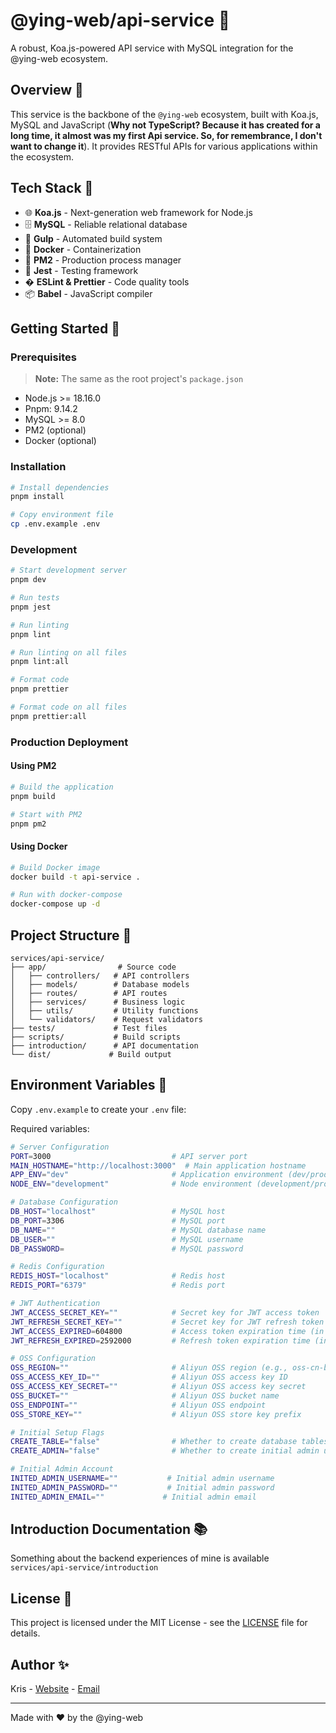 # @ying-web/api-service 🚀

A robust, Koa.js-powered API service with MySQL integration for the @ying-web ecosystem.

## Overview 🌟

This service is the backbone of the `@ying-web` ecosystem, built with Koa.js, MySQL and JavaScript (**Why not TypeScript? Because it has created for a long time, it almost was my first Api service. So, for remembrance, I don't want to change it**). It provides RESTful APIs for various applications within the ecosystem.

## Tech Stack 🚀

-   🌐 **Koa.js** - Next-generation web framework for Node.js
-   🗄️ **MySQL** - Reliable relational database
-   🔄 **Gulp** - Automated build system
-   🐳 **Docker** - Containerization
-   📡 **PM2** - Production process manager
-   🧪 **Jest** - Testing framework
-   � **ESLint & Prettier** - Code quality tools
-   📦 **Babel** - JavaScript compiler

## Getting Started 🎯

### Prerequisites

> **Note:** The same as the root project's `package.json`

-   Node.js >= 18.16.0
-   Pnpm: 9.14.2
-   MySQL >= 8.0
-   PM2 (optional)
-   Docker (optional)

### Installation

```bash
# Install dependencies
pnpm install

# Copy environment file
cp .env.example .env
```

### Development

```bash
# Start development server
pnpm dev

# Run tests
pnpm jest

# Run linting
pnpm lint

# Run linting on all files
pnpm lint:all

# Format code
pnpm prettier

# Format code on all files
pnpm prettier:all
```

### Production Deployment

#### Using PM2

```bash
# Build the application
pnpm build

# Start with PM2
pnpm pm2
```

#### Using Docker

```bash
# Build Docker image
docker build -t api-service .

# Run with docker-compose
docker-compose up -d
```

## Project Structure 📁

```
services/api-service/
├── app/                # Source code
│   ├── controllers/   # API controllers
│   ├── models/        # Database models
│   ├── routes/        # API routes
│   ├── services/      # Business logic
│   ├── utils/         # Utility functions
│   └── validators/    # Request validators
├── tests/             # Test files
├── scripts/           # Build scripts
├── introduction/      # API documentation
└── dist/             # Build output
```

## Environment Variables 🔧

Copy `.env.example` to create your `.env` file:

Required variables:

```bash
# Server Configuration
PORT=3000                           # API server port
MAIN_HOSTNAME="http://localhost:3000"  # Main application hostname
APP_ENV="dev"                       # Application environment (dev/prod)
NODE_ENV="development"              # Node environment (development/production)

# Database Configuration
DB_HOST="localhost"                 # MySQL host
DB_PORT=3306                        # MySQL port
DB_NAME=""                          # MySQL database name
DB_USER=""                          # MySQL username
DB_PASSWORD=                        # MySQL password

# Redis Configuration
REDIS_HOST="localhost"              # Redis host
REDIS_PORT="6379"                   # Redis port

# JWT Authentication
JWT_ACCESS_SECRET_KEY=""            # Secret key for JWT access token
JWT_REFRESH_SECRET_KEY=""           # Secret key for JWT refresh token
JWT_ACCESS_EXPIRED=604800           # Access token expiration time (in seconds, default: 7 days)
JWT_REFRESH_EXPIRED=2592000         # Refresh token expiration time (in seconds, default: 30 days)

# OSS Configuration
OSS_REGION=""                       # Aliyun OSS region (e.g., oss-cn-beijing)
OSS_ACCESS_KEY_ID=""                # Aliyun OSS access key ID
OSS_ACCESS_KEY_SECRET=""            # Aliyun OSS access key secret
OSS_BUCKET=""                       # Aliyun OSS bucket name
OSS_ENDPOINT=""                     # Aliyun OSS endpoint
OSS_STORE_KEY=""                    # Aliyun OSS store key prefix

# Initial Setup Flags
CREATE_TABLE="false"                # Whether to create database tables on startup
CREATE_ADMIN="false"                # Whether to create initial admin user

# Initial Admin Account
INITED_ADMIN_USERNAME=""           # Initial admin username
INITED_ADMIN_PASSWORD=""           # Initial admin password
INITED_ADMIN_EMAIL=""             # Initial admin email
```

## Introduction Documentation 📚

Something about the backend experiences of mine is available `services/api-service/introduction`

## License 📝

This project is licensed under the MIT License - see the [LICENSE](LICENSE) file for details.

## Author ✨

Kris - [Website](https://www.krissarea.com) - [Email](mailto:chenjinwen77@gmail.com)

---

Made with ❤️ by the @ying-web
